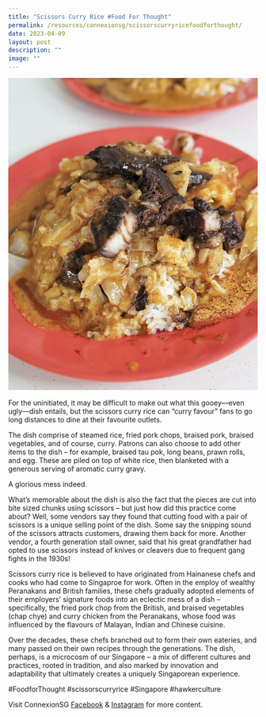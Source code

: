 ```yaml
---
title: "Scissors Curry Rice #Food For Thought"
permalink: /resources/connexionsg/scissorscurryricefoodforthought/
date: 2023-04-09
layout: post
description: ""
image: ""
---
```

![](/images/connexionsg/2023/curry%20rice.png)

For the uninitiated, it may be difficult to make out what this gooey—even ugly—dish entails, but the scissors curry rice can “curry favour” fans to go long distances to dine at their favourite outlets.

The dish comprise of steamed rice, fried pork chops, braised pork, braised vegetables, and of course, curry. Patrons can also choose to add other items to the dish – for example, braised tau pok, long beans, prawn rolls, and egg. These are piled on top of white rice, then blanketed with a generous serving of aromatic curry gravy. 

A glorious mess indeed.

What’s memorable about the dish is also the fact that the pieces are cut into bite sized chunks using scissors – but just how did this practice come about? Well, some vendors say they found that cutting food with a pair of scissors is a unique selling point of the dish. Some say the snipping sound of the scissors attracts customers, drawing them back for more. Another vendor, a fourth generation stall owner, said that his great grandfather had opted to use scissors instead of knives or cleavers due to frequent gang fights in the 1930s!

Scissors curry rice is believed to have originated from Hainanese chefs and cooks who had come to Singaproe for work. Often in the employ of wealthy Peranakans and British families, these chefs gradually adopted elements of their employers’ signature foods into an eclectic mess of a dish – specifically, the fried pork chop from the British, and braised vegetables (chap chye) and curry chicken from the Peranakans, whose food was influenced by the flavours of Malayan, Indian and Chinese cuisine.

Over the decades, these chefs branched out to form their own eateries, and many passed on their own recipes through the generations. The dish, perhaps, is a microcosm of our Singapore – a mix of different cultures and practices, rooted in tradition, and also marked by innovation and adaptability that ultimately creates a uniquely Singaporean experience.

#FoodforThought #scissorscurryrice #Singapore #hawkerculture

Visit ConnexionSG [Facebook](https://www.facebook.com/ConnexionSG) & [Instagram](https://www.instagram.com/connexionsg/) for more content.